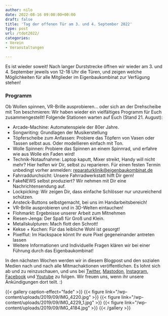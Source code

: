 ```yaml
---
author: nilo
date: 2022-08-16 09:00:00+00:00
draft: false
title: 'Tag der offenen Tür am 3. und 4. September 2022'
type: post
url: /tdot2022/
categories:
- Verein
- Veranstaltungen

---
```



Es ist wieder soweit! Nach langer Durststrecke öffnen wir wieder am 3. und 4. September jeweils von 12-18 Uhr die Türen, und zeigen welche Möglichkeiten 
für alle Mitglieder im Eigenbaukombinat zur Verfügung stehen!

<!-- more -->

### Programm

Ob Wollen spinnen, VR-Brille ausprobieren… oder sich an der Drehscheibe mit Ton beschmieren: Wir haben wieder ein vielfältiges Programm für Euch zusammengestellt!
Folgende Stationen warten auf Euch (Stand 21. August):

* Arcade-Machine: Automatenspiele der 80er Jahre.
* Songwriting: Grundlagen der Musikerstellung
* Töpferscheibe zum Anfassen: Probiere das Töpfern von Vasen oder Tassen selbst aus. Oder modellieren einfach mit Ton.
* Wolle Spinnen: Probiere das Spinnen an einem Spinnrad, und erfahre wie aus Wolle ein Faden wird!
* Technik-Notaufnahme: Laptop kaputt, Mixer streikt, Handy will nicht mehr? Hier helfen wir Dir, selbst zu reparieren. Für einen festen Termin unbedingt vorher anmelden: reparaturklinik@eigenbaukombinat.de
* Fahrraddurchsicht: Unsere Fahrradwerkstatt hilft Dir gern!
* FakeNEWS selbst produziert? Wir nehmen mit Dir eine Nachrichtensendung auf.
* Lockpicking: Wir zeigen Dir, dass einfache Schlösser nur unzureichend schützen.
* Ansteck-Buttons selbstgemacht, bei uns im Handarbeitsbereich!
* VR-Brille ausprobieren und in 3D-Welten eintauchen!
* Flohmarkt: Ergebnisse unserer Arbeit zum Mitnehmen
* Riesen-Jenga: Der Spaß für Groß und Klein.
* Metallskulpturen: Mach flott den Schrott!
* Kekse + Kuchen: Für das leibliche Wohl ist gesorgt!
* Pixelflut: Im Hackspace könnt Ihr eure Pixel gegeneinander antreten lassen
* Weitere Informationen und Individuelle Fragen klären wir bei einer Führung durch das Eigenbaukombinat!

In den nächsten Wochen werden wir in diesem Blogpost und den sozialen Medien nach und nach alle Mitmachaktionen veröffentlichen. Es lohnt sich ab und zu reinzuschauen, 
und uns bei [Twitter](https://twitter.com/ebkhalle), [Mastodon](https://chaos.social/@eigenbaukombinat), [Instagram](https://www.instagram.com/ebkhalle/), 
[Facebook](https://www.facebook.com/Eigenbaukombinat/) und [Youtube](https://www.youtube.com/channel/UCsfpJrx2csVoioxv6xrCqJA) zu folgen. Wir freuen uns, 
wenn ihr unsere Ankündigungen dort teilt. :)


{{< gallery caption-effect="fade" >}}
{{< figure link="/wp-content/uploads/2019/09/IMG_4220.jpg" >}}
{{< figure link="/wp-content/uploads/2019/09/IMG_4229_1.jpg" >}}
{{< figure link="/wp-content/uploads/2019/09/IMG_4184.jpg" >}}
{{< /gallery >}}
